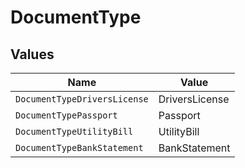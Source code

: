 # DocumentType


## Values

| Name                         | Value                        |
| ---------------------------- | ---------------------------- |
| `DocumentTypeDriversLicense` | DriversLicense               |
| `DocumentTypePassport`       | Passport                     |
| `DocumentTypeUtilityBill`    | UtilityBill                  |
| `DocumentTypeBankStatement`  | BankStatement                |